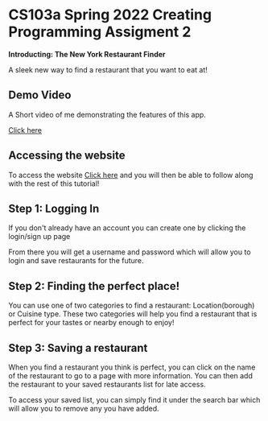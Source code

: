 # CS103a Spring 2022 Creating Programming Assigment 2

**Introducting: The New York Restaurant Finder**

A sleek new way to find a restaurant that you want to eat at!

## Demo Video

A Short video of me demonstrating the features of this app.

[Click here]()

## Accessing the website

To access the website [Click here](https://tranquil-harbor-04957.herokuapp.com) and you will then be able to follow along with the rest of this tutorial!


## Step 1: Logging In

If you don't already have an account you can create one by clicking the login/sign up page

From there you will get a username and password which will allow you to login and save restaurants for the future.

## Step 2: Finding the perfect place!

You can use one of two categories to find a restaurant: Location(borough) or Cuisine type. These two categories will help you find a restaurant that is perfect for your tastes or nearby enough to enjoy!

## Step 3: Saving a restaurant

When you find a restaurant you think is perfect, you can click on the name of the restaurant to go to a page with more information. You can then add the restaurant to your saved restaurants list for late access.

To access your saved list, you can simply find it under the search bar which will allow you to remove any you have added.
